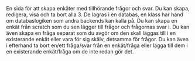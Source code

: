 
En sida för att skapa enkäter med tillhörande frågor och svar.
Du kan skapa, redigera, visa och ta bort alla 3.
De lagras i en databas, en klass har hand om databaslogiken som andra backends kan kalla på.
Du kan skapa en enkät från scratch som du sen lägger till frågor och frågornas svar i.
Du kan även skapa en fråga separat som du avgör om den skall läggas till i en existerande enkät eller vara för sig skälv, detsamma för frågor.
Du kan även i efterhand ta bort en/ett fråga/svar från en enkät/fråga eller lägga till dem i en existerande enkät/fråga om de inte redan gör det.
